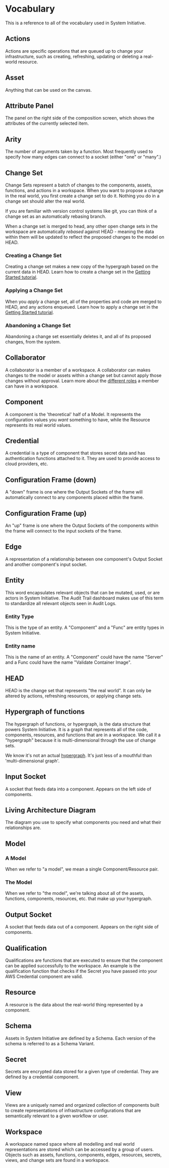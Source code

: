 # Vocabulary

This is a reference to all of the vocabulary used in System Initiative.

## Actions

Actions are specific operations that are queued up to change your infrastructure, such as creating, refreshing, updating or deleting a real-world resource.

## Asset

Anything that can be used on the canvas.

## Attribute Panel

The panel on the right side of the composition screen, which shows the
attributes of the currently selected item.

## Arity

The number of arguments taken by a function. Most frequently used to specify how
many edges can connect to a socket (either "one" or "many".)

## Change Set

Change Sets represent a batch of changes to the components, assets, functions,
and actions in a workspace. When you want to propose a change in the real world,
you first create a change set to do it. Nothing you do in a change set should
alter the real world.

If you are familiar with version control systems like git, you can think of a
change set as an automatically rebasing branch.

When a change set is merged to head, any other open change sets in the workspace
are automatically _rebased_ against HEAD - meaning the data within them will be
updated to reflect the proposed changes to the model on HEAD.

### Creating a Change Set

Creating a change set makes a new copy of the hypergraph based on the current
data in HEAD. Learn how to create a change set in the
[Getting Started tutorial](/tutorials/getting-started).

### Applying a Change Set

When you _apply_ a change set, all of the properties and code are merged to
HEAD, and any actions enqueued. Learn how to apply a change set in the
[Getting Started tutorial](/tutorials/getting-started).

### Abandoning a Change Set

Abandoning a change set essentially deletes it, and all of its proposed changes,
from the system.

## Collaborator

A collaborator is a member of a workspace. A collaborator can makes changes to
the model or assets within a change set but cannot apply those changes without
approval. Learn more about the [different roles](/reference/authorization-roles)
a member can have in a workspace.

## Component

A component is the 'theoretical' half of a Model. It represents the
configuration values you _want_ something to have, while the Resource represents
its real world values.

## Credential

A credential is a type of component that stores secret data and has
authentication functions attached to it. They are used to provide access to
cloud providers, etc.

## Configuration Frame (down)

A "down" frame is one where the Output Sockets of the frame will automatically
connect to any components placed within the frame.

## Configuration Frame (up)

An "up" frame is one where the Output Sockets of the components within the frame
will connect to the input sockets of the frame.

## Edge

A representation of a relationship between one component's Output Socket and
another component's input socket.

## Entity

This word encapsulates relevant objects that can be mutated, used, or are actors in System Initiative.
The Audit Trail dashboard makes use of this term to standardize all relevant objects seen in Audit Logs.

### Entity Type

This is the type of an entity. A "Component" and a "Func" are entity types in System Initiative.

### Entity name

This is the name of an entity. A "Component" could have the name "Server" and a Func could have the name "Validate Container Image".

## HEAD

HEAD is the change set that represents "the real world". It can only be altered
by actions, refreshing resources, or applying change sets.

## Hypergraph of functions

The hypergraph of functions, or hypergraph, is the data structure that powers
System Initiative. It is a graph that represents all of the code, components,
resources, and functions that are in a workspace. We call it a "hypergraph"
because it is multi-dimensional through the use of change sets.

We know it's not an actual
[hypergraph](https://en.wikipedia.org/wiki/Hypergraph). It's just less of a
mouthful than 'multi-dimensional graph'.

## Input Socket

A socket that feeds data into a component. Appears on the left side of
components.

## Living Architecture Diagram

The diagram you use to specify what components you need and what their
relationships are.

## Model

### A Model

When we refer to "a model", we mean a single Component/Resource pair.

### The Model

When we refer to "the model", we're talking about all of the assets, functions,
components, resources, etc. that make up your hypergraph.

## Output Socket

A socket that feeds data out of a component. Appears on the right side of
components.

## Qualification

Qualifications are functions that are executed to ensure that the component can
be applied successfully to the workspace. An example is the qualification
function that checks if the Secret you have passed into your AWS Credential
component are valid.

## Resource

A resource is the data about the real-world thing represented by a component.

## Schema

Assets in System Initiative are defined by a Schema. Each version of the schema
is referred to as a Schema Variant.

## Secret

Secrets are encrypted data stored for a given type of credential. They are
defined by a credential component.

## View

Views are a uniquely named and organized collection of components built to create
representations of infrastructure configurations that are semantically relevant
to a given workflow or user.

## Workspace

A workspace named space where all modelling and real world representations are
stored which can be accessed by a group of users. Objects such as assets,
functions, components, edges, resources, secrets, views, and change sets are
found in a workspace.
